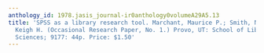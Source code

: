 ```yaml
---
anthology_id: 1978.jasis_journal-ir0anthology0volumeA29A5.13
title: 'SPSS as a library research tool. Marchant, Maurice P.; Smith, Nathan M.; Stirling,
  Keigh H. (Occasional Research Paper, No. 1.) Provo, UT: School of Library and Information
  Sciences; 9177: 44p. Price: $1.50'
---
```


